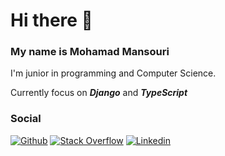 # Hi there 👋
### My name is Mohamad Mansouri

I'm junior in programming and Computer Science.

Currently focus on ***Django*** and ***TypeScript***

### Social
[![Github](https://img.shields.io/badge/GitHub-100000?style=for-the-badge&logo=github&logoColor=white)](https://github.com/MohamadMansourii)
[![Stack Overflow](https://img.shields.io/badge/Stack_Overflow-D64A17?style=for-the-badge&logo=stack-overflow&logoColor=white)](https://stackoverflow.com/users/11864721/mohamadmansouri)
[![Linkedin](https://img.shields.io/badge/LinkedIn-0077B5?style=for-the-badge&logo=linkedin&logoColor=white)](https://www.linkedin.com/in/mohammadmansourii/)
